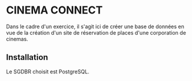 # CINEMA CONNECT

Dans le cadre d'un exercice, il s'agit ici de créer une base de données en vue de la création d'un site de réservation de places d'une corporation de cinemas.

## Installation

Le SGDBR choisit est PostgreSQL.

